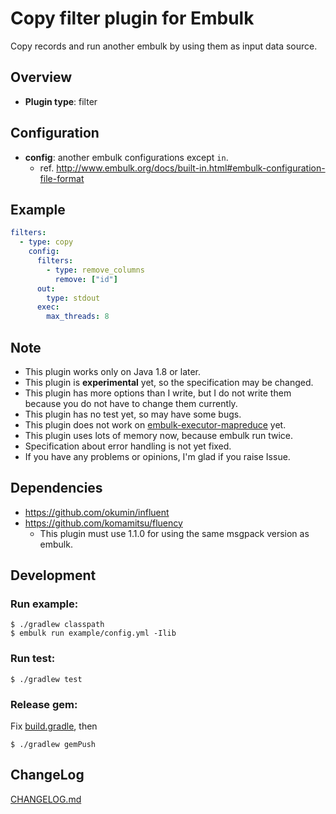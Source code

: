 # Copy filter plugin for Embulk

Copy records and run another embulk by using them as input data source.

## Overview

* **Plugin type**: filter

## Configuration

- **config**: another embulk configurations except `in`.
  - ref. http://www.embulk.org/docs/built-in.html#embulk-configuration-file-format

## Example

```yaml
filters:
  - type: copy
    config:
      filters:
        - type: remove_columns
          remove: ["id"]
      out:
        type: stdout
      exec:
        max_threads: 8
```

## Note

- This plugin works only on Java 1.8 or later.
- This plugin is **experimental** yet, so the specification may be changed.
- This plugin has more options than I write, but I do not write them because you do not have to change them currently.
- This plugin has no test yet, so may have some bugs.
- This plugin does not work on [embulk-executor-mapreduce](https://github.com/embulk/embulk-executor-mapreduce) yet.
- This plugin uses lots of memory now, because embulk run twice.
- Specification about error handling is not yet fixed.
- If you have any problems or opinions, I'm glad if you raise Issue.

## Dependencies
- https://github.com/okumin/influent
- https://github.com/komamitsu/fluency
  - This plugin must use 1.1.0 for using the same msgpack version as embulk. 

## Development

### Run example:

```shell
$ ./gradlew classpath
$ embulk run example/config.yml -Ilib
```

### Run test:

```shell
$ ./gradlew test
```

### Release gem:
Fix [build.gradle](./build.gradle), then


```shell
$ ./gradlew gemPush

```

## ChangeLog

[CHANGELOG.md](./CHANGELOG.md)
